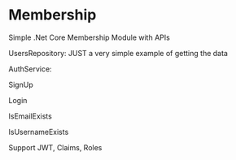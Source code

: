# Membership
Simple .Net Core Membership Module with APIs

UsersRepository:
JUST a very simple example of getting the data

AuthService:

SignUp

Login

IsEmailExists

IsUsernameExists


Support JWT, Claims, Roles

